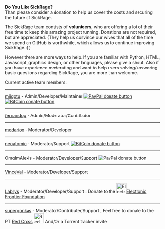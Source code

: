 **Do You Like SickRage?**  
Than please consider a donation to help us cover the costs and securing the future of SickRage.  

The SickRage team consists of **volunteers**, who are offering a lot of their free time to keep this amazing project running. Donations are not required, but are appreciated. (They help us convince our wives that all of the time we spend on GitHub is worthwhile, which allows us to continue improving SickRage.:) )

However there are more ways to help. If you are familiar with Python, HTML, Javascript, graphics design, or other languages, please give a shout. Also if you have experience moderating and want to help users solving/answering basic questions regarding SickRage, you are more than welcome. 
 
Current active team members:
***
[miigotu](https://github.com/miigotu)   - Admin/Developer/Maintainer  [![PayPal donate button](https://github-cloud.s3.amazonaws.com/assets%2F390379%2F10957731%2Fdf1228ce-831b-11e5-9f1b-d5ee712d392d.png)](https://www.paypal.com/cgi-bin/webscr?cmd=_donations&business=miigotu%40gmail%2ecom&lc=US&item_name=SickRage&currency_code=USD&bn=PP%2dDonationsBF%3abtn_donateCC_LG%2egif%3aNonHosted "Donate using paypal") [![BitCoin donate button](https://github-cloud.s3.amazonaws.com/assets%2F390379%2F10957762%2F313cd946-831c-11e5-91e0-a69ba6fae6dd.png)](https://greenaddress.it/pay/GA29eVg6dJ77gUASLdEVnF3v6GGf7d "Donate using Bitcoin")  
***
[fernandog](https://github.com/fernandog) - Admin/Moderator/Contributor  
***
[medariox](https://github.com/medariox) - Moderator/Developer  
***
[neoatomic](https://github.com/neoatomic) - Moderator/Support  [![BitCoin donate button](https://github-cloud.s3.amazonaws.com/assets%2F390379%2F10957762%2F313cd946-831c-11e5-91e0-a69ba6fae6dd.png)](https://greenaddress.it/pay/GAua8uEhuZvvTFy1Bdwwon9wpUPB8 "Donate using Bitcoin")  
***
[OmgImAlexis](https://github.com/OmgImAlexis) - Moderator/Developer/Support [![PayPal donate button](https://github-cloud.s3.amazonaws.com/assets%2F390379%2F10957731%2Fdf1228ce-831b-11e5-9f1b-d5ee712d392d.png)](https://www.paypal.com/cgi-bin/webscr?cmd=_s-xclick&hosted_button_id=MXNTEL7HLGFQA)  
***
[VinceVal](https://github.com/VinceVal) - Moderator/Developer/Support  
***
[Labrys](https://github.com/labrys) - Moderator/Developer/Support : Donate to the [<img src="https://www.eff.org/files/2014/01/24/eff-logo-plain-72.jpg" width="32" alt="Electronic Frontier Foundation">Electronic Frontier Foundation](https://supporters.eff.org/donate)
***
[supergonkas](https://github.com/duramato) - Moderator/Contributer/Support , Feel free to donate to the PT [Red Cross](http://www.cruzvermelha.pt/donativos.html) [<img src="http://www.cruzvermelha.pt/favicon.ico" width="32" alt="Red Cross">](http://www.cruzvermelha.pt/donativos.html) And/Or a Torrent tracker invite